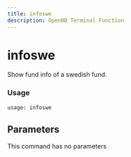 ```yaml
---
title: infoswe
description: OpenBB Terminal Function
---
```


# infoswe

Show fund info of a swedish fund.

### Usage 
```python
usage: infoswe
```

## Parameters

This command has no parameters


